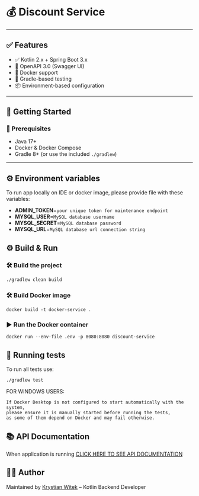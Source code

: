 # 💰 Discount Service

---

## ✅ Features

- ✅ Kotlin 2.x + Spring Boot 3.x
- 📖 OpenAPI 3.0 (Swagger UI)
- 🐳 Docker support
- 🧪 Gradle-based testing
- 📦 Environment-based configuration

---

## 🏁 Getting Started

### 🔧 Prerequisites

- Java 17+
- Docker & Docker Compose
- Gradle 8+ (or use the included `./gradlew`)

---

## ⚙️  Environment variables
To run app locally on IDE or docker image, please provide file with these variables:
- **ADMIN_TOKEN**=`your unique token for maintenance endpoint`
- **MYSQL_USER**=`MySQL database username`
- **MYSQL_SECRET**=`MySQL database password`
- **MYSQL_URL**=`MySQL database url connection string`

## ⚙️ Build & Run

### 🛠 Build the project

```bash
./gradlew clean build
```

### 🛠 Build Docker image
```docker
docker build -t docker-service .
```

### ▶️ Run the Docker container
```
docker run --env-file .env -p 8080:8080 discount-service
```

## 🧪 Running tests
To run all tests use:
```bash
./gradlew test
```
FOR WINDOWS USERS:
```
If Docker Desktop is not configured to start automatically with the system, 
please ensure it is manually started before running the tests, 
as some of them depend on Docker and may fail otherwise.
```

## 📚 API Documentation
When application is running 
[CLICK HERE TO SEE API DOCUMENTATION](http://localhost:8080/swagger-ui.html)

## 🧑‍💻 Author

Maintained by [Krystian Witek](https://pl.linkedin.com/in/kw9531) – Kotlin Backend Developer